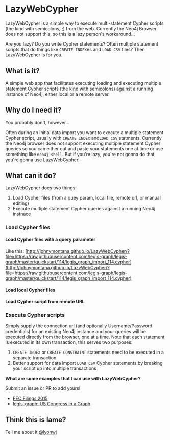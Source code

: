 # LazyWebCypher

LazyWebCypher is a simple way to execute multi-statement Cypher scripts (the kind with semicolons, ;) from the web. Currently the Neo4j Browser does not support this, so this is a lazy person's workaround...

Are you lazy? Do you write Cypher statements? Often multiple statement scripts that do things like `CREATE INDEX`es and `LOAD CSV` files? Then LazyWebCypher is for you.

## What is it?

A simple web app that facilitates executing loading and executing multiple statement Cypher scripts (the kind with semicolons) against a running instance of Neo4j, either local or a remote server.

## Why do I need it?

You probably don't, however...

Often during an initial data import you want to execute a multiple statement Cypher script, usually with `CREATE INDEX` and`LOAD CSV` statments. Currently the Neo4j browser does not support executing multiple statement Cypher queries so you can either cut and paste your statements one at time or use something like `neo4j-shell`. But if you're lazy, you're not gonna do that, you're gonna use LazyWebCypher!

## What can it do?

LazyWebCypher does two things:

1. Load Cypher files (from a quey param, local file, remote url, or manual editing)
1. Execute multiple statement Cypher queries against a running Neo4j instnace

### Load Cypher files

#### Load Cypher files with a query parameter

Like this: [http://johnymontana.github.io/LazyWebCypher/?file=https://raw.githubusercontent.com/legis-graph/legis-graph/master/quickstart/114/legis_graph_import_114.cypher](http://johnymontana.github.io/LazyWebCypher/?file=https://raw.githubusercontent.com/legis-graph/legis-graph/master/quickstart/114/legis_graph_import_114.cypher)

#### Load local Cypher files 

#### Load Cypher script from remote URL

### Execute Cypher scripts

Simply supply the connection url (and optionally Username/Password credentials) for an existing Neo4j instance and your queries will be executed directly from the browser, one at a time. Note that each statement is executed in its own transaction, this serves two purposes:

1. `CREATE INDEX` or `CREATE CONSTRAINT` statements need to be executed in a separate transaction
1. Better support for data import `LOAD CSV` Cypher statements by breaking your script up into multiple transactions


**What are some examples that I can use with LazyWebCypher?**

Submit an issue or PR to add yours!

* [FEC Filings 2015](http://johnymontana.github.io/LazyWebCypher?file=https://gist.githubusercontent.com/johnymontana/fd3de5219e9a15e67fb7/raw/7f25d1f2b37a1811720b1d3339335a60b7c6e35f/FEC-2015.cql)
* [legis-graph: US Congress in a Graph](http://johnymontana.github.io/LazyWebCypher/?file=https://raw.githubusercontent.com/legis-graph/legis-graph/master/quickstart/114/legis_graph_import_114.cypher)

## Think this is lame?

Tell me about it [@lyonwj](https://twitter.com/lyonwj)
